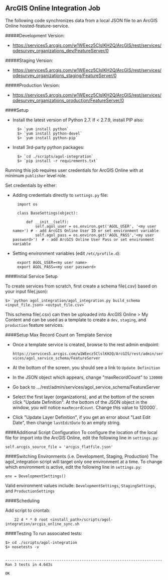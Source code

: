 ## ArcGIS Online Integration Job

The following code synchronizes data from a local JSON file to an ArcGIS Online hosted-feature-service.

#####Development Version:
- https://services5.arcgis.com/w1WEecz5ClslKH2Q/ArcGIS/rest/services/odesurvey_organizations_dev/FeatureServer/0

#####Staging Version:
- https://services5.arcgis.com/w1WEecz5ClslKH2Q/ArcGIS/rest/services/odesurvey_organizations_staging/FeatureServer/0

#####Production Version:
- https://services5.arcgis.com/w1WEecz5ClslKH2Q/ArcGIS/rest/services/odesurvey_organizations_production/FeatureServer/0

####Setup

- Install the latest version of Python 2.7.  If < 2.7.9, install PIP also:

        $> `yum install python`
        $> `yum install python-devel`
        $> `yum install python-pip`

- Install 3rd-party python packages:

        $> `cd ./scripts/agol-integration`
        $> `pip install -r requirements.txt`


Running this job requires user credentials for ArcGIS Online with at minimum `publisher` level role. 

Set credentials by either:

- Adding credentials directly to `settings.py` file:

        import os

        class BaseSettings(object):

            def __init__(self):
                self.agol_user = os.environ.get('AGOL_USER', '<my user name>') # - add ArcGIS Online User ID or set environment variable
                self.agol_pass = os.environ.get('AGOL_PASS','<my user password>')  # - add ArcGIS Online User Pass or set environment variable

- Setting environment variables (edit `/etc/profile.d`):

        export AGOL_USER=<my user name>
        export AGOL_PASS=<my user password>

####Initial Service Setup

To create services from scratch, first create a schema file(.csv) based on your input file(.json):

    $> `python agol_integration/agol_integration.py build_schema <input_file.json> <output_file.csv>`

This schema file(.csv) can then be uploaded into ArcGIS Online > My Content and can be used as a template to create a `dev`, `staging`, and `production` feature services.

####Setup Max Record Count on Template Service

- Once a template service is created, browse to the rest admin endpoint:

    `https://services5.arcgis.com/w1WEecz5ClslKH2Q/ArcGIS/rest/admin/services/agol_service_schema/FeatureServer`

- At the bottom of the screen, you should see a link to `Update Definition`

- In the JSON object which appears, change "maxRecordCount" to `120000`

- Go back to .../rest/admin/services/agol_service_schema/FeatureServer

- Select the first layer (organizations), and at the bottom of the screen click "Update Definition". At the bottom of the JSON object in the window, you will notice `maxRecordCount`. Change this value to 120000`.

- Click "Update Layer Definition", if you get an error about "Last Edit Date", then change `lastEditDate` to an empty string.


####Additional Script Configuration
To configure the location of the local file for import into the ArcGIS Online, edit the following line in `settings.py`:

    self.arcgis_source_file = 'arcgis_flatfile.json'

####Switching Environments (i.e. Development, Staging, Production)
The agol_integration script will target only one environment at a time.  To change which environment is active, edit the following line in `settings.py`:

    env = DevelopmentSettings()

Valid environment values include: `DevelopmentSettings`, `StagingSettings`, and `ProductionSettings`

####Scheduling

Add script to crontab:

        22 4 * * 0 root <install_path>/scripts/agol-integration/arcgis_online_sync.sh

####Testing
To run associated tests:

    $> cd ./scripts/agol-integration
    $> nosetests -v


    ----------------------------------------------------------------------
    Ran 3 tests in 4.643s

    OK


